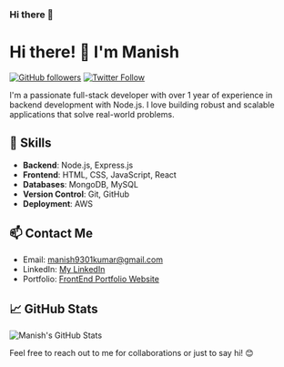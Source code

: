 ### Hi there 👋

# Hi there! 👋 I'm Manish
[![GitHub followers](https://img.shields.io/github/followers/manish-neemnarayan?style=social)](https://github.com/yourusername)
[![Twitter Follow](https://img.shields.io/twitter/follow/ishn_ish?style=social)](https://twitter.com/ishn_ish)

I'm a passionate full-stack developer with over 1 year of experience in backend development with Node.js. I love building robust and scalable applications that solve real-world problems.

## 🔧 Skills

- **Backend**: Node.js, Express.js
- **Frontend**: HTML, CSS, JavaScript, React
- **Databases**: MongoDB, MySQL
- **Version Control**: Git, GitHub
- **Deployment**: AWS

## 📫 Contact Me

- Email: [manish9301kumar@gmail.com](mailto:manish93@gmail.com)
- LinkedIn: [My LinkedIn](https://www.linkedin.com/in/manish-neemnarayan-883979178/)
- Portfolio: [FrontEnd Portfolio Website](https://manish-neemnarayan.vercel.app/)

## 📈 GitHub Stats

![Manish's GitHub Stats](https://github-readme-stats.vercel.app/api?username=manish-neemnarayan&show_icons=true&theme=dark)



Feel free to reach out to me for collaborations or just to say hi! 😊
